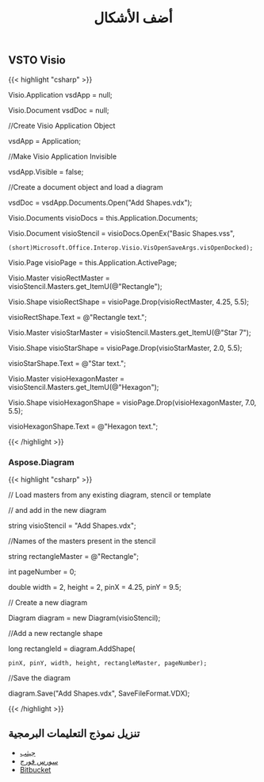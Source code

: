 ﻿---
title: أضف الأشكال
type: docs
weight: 30
url: /ar/net/add-shapes/
---
## **VSTO Visio**
{{< highlight "csharp" >}}

 Visio.Application vsdApp = null;

Visio.Document vsdDoc = null;

//Create Visio Application Object

vsdApp = Application;

//Make Visio Application Invisible

vsdApp.Visible = false;

//Create a document object and load a diagram

vsdDoc = vsdApp.Documents.Open("Add Shapes.vdx");

Visio.Documents visioDocs = this.Application.Documents;

Visio.Document visioStencil = visioDocs.OpenEx("Basic Shapes.vss",

	(short)Microsoft.Office.Interop.Visio.VisOpenSaveArgs.visOpenDocked);

Visio.Page visioPage = this.Application.ActivePage;

Visio.Master visioRectMaster = visioStencil.Masters.get_ItemU(@"Rectangle");

Visio.Shape visioRectShape = visioPage.Drop(visioRectMaster, 4.25, 5.5);

visioRectShape.Text = @"Rectangle text.";

Visio.Master visioStarMaster = visioStencil.Masters.get_ItemU(@"Star 7");

Visio.Shape visioStarShape = visioPage.Drop(visioStarMaster, 2.0, 5.5);

visioStarShape.Text = @"Star text.";

Visio.Master visioHexagonMaster = visioStencil.Masters.get_ItemU(@"Hexagon");

Visio.Shape visioHexagonShape = visioPage.Drop(visioHexagonMaster, 7.0, 5.5);

visioHexagonShape.Text = @"Hexagon text.";

{{< /highlight >}}
### **Aspose.Diagram**
{{< highlight "csharp" >}}

 // Load masters from any existing diagram, stencil or template

// and add in the new diagram

string visioStencil = "Add Shapes.vdx";

//Names of the masters present in the stencil

string rectangleMaster = @"Rectangle";

int pageNumber = 0;

double width = 2, height = 2, pinX = 4.25, pinY = 9.5;

// Create a new diagram

Diagram diagram = new Diagram(visioStencil);

//Add a new rectangle shape

long rectangleId = diagram.AddShape(

	pinX, pinY, width, height, rectangleMaster, pageNumber);

//Save the diagram

diagram.Save("Add Shapes.vdx", SaveFileFormat.VDX);

{{< /highlight >}}
## **تنزيل نموذج التعليمات البرمجية**
- [جيثب](https://github.com/asposemarketplace/Aspose_for_VSTO/wiki/Add-Shapes)
- [سورس فورج](https://sourceforge.net/p/asposevsto/wiki/Home/)
- [Bitbucket](https://bitbucket.org/asposemarketplace/aspose-for-vsto/wiki/Add%20Shapes)
